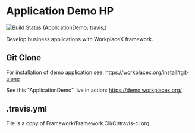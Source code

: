 # Application Demo HP
[![Build Status](https://travis-ci.org/WorkplaceX/ApplicationDemo.svg?branch=master)](https://travis-ci.org/WorkplaceX/ApplicationDemo)
(ApplicationDemo; travis;)

Develop business applications with WorkplaceX framework.

## Git Clone
For installation of demo application see: https://workplacex.org/install#git-clone

See this "ApplicationDemo" live in action: https://demo.workplacex.org/

## .travis.yml
File is a copy of Framework/Framework.Cli/Ci/travis-ci.org
